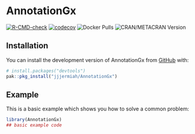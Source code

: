 
# AnnotationGx

<!-- badges: start -->
[![R-CMD-check](https://github.com/jjjermiah/AnnotationGx/actions/workflows/R-CMD-check.yaml/badge.svg)](https://github.com/jjjermiah/AnnotationGx/actions/workflows/R-CMD-check.yaml)
[![codecov](https://codecov.io/github/jjjermiah/AnnotationGx/graph/badge.svg?token=Nb1x0FcJoi)](https://codecov.io/github/jjjermiah/AnnotationGx)
![Docker Pulls](https://img.shields.io/docker/pulls/jjjermiah/annotationgx-r)
![CRAN/METACRAN Version](https://img.shields.io/cran/v/AnnotationGx)
<!-- badges: end -->



## Installation

You can install the development version of AnnotationGx from [GitHub](https://github.com/) with:

``` r
# install.packages("devtools")
pak::pkg_install("jjjermiah/AnnotationGx")
```

## Example

This is a basic example which shows you how to solve a common problem:

``` r
library(AnnotationGx)
## basic example code
```

